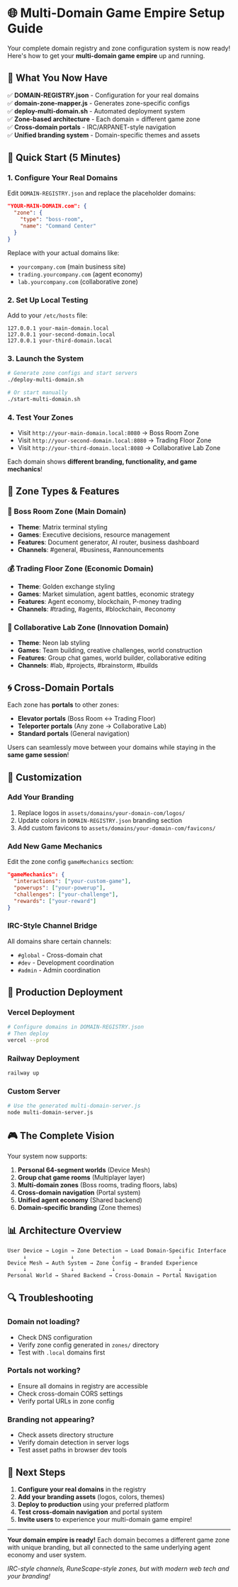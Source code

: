 # 🌐 Multi-Domain Game Empire Setup Guide

Your complete domain registry and zone configuration system is now ready! Here's how to get your **multi-domain game empire** up and running.

## 🎯 What You Now Have

✅ **DOMAIN-REGISTRY.json** - Configuration for your real domains  
✅ **domain-zone-mapper.js** - Generates zone-specific configs  
✅ **deploy-multi-domain.sh** - Automated deployment system  
✅ **Zone-based architecture** - Each domain = different game zone  
✅ **Cross-domain portals** - IRC/ARPANET-style navigation  
✅ **Unified branding system** - Domain-specific themes and assets  

## 🚀 Quick Start (5 Minutes)

### 1. Configure Your Real Domains
Edit `DOMAIN-REGISTRY.json` and replace the placeholder domains:

```json
"YOUR-MAIN-DOMAIN.com": {
  "zone": {
    "type": "boss-room",
    "name": "Command Center"
  }
}
```

Replace with your actual domains like:
- `yourcompany.com` (main business site)
- `trading.yourcompany.com` (agent economy)  
- `lab.yourcompany.com` (collaborative zone)

### 2. Set Up Local Testing
Add to your `/etc/hosts` file:
```
127.0.0.1 your-main-domain.local
127.0.0.1 your-second-domain.local
127.0.0.1 your-third-domain.local
```

### 3. Launch the System
```bash
# Generate zone configs and start servers
./deploy-multi-domain.sh

# Or start manually
./start-multi-domain.sh
```

### 4. Test Your Zones
- Visit `http://your-main-domain.local:8080` → Boss Room Zone
- Visit `http://your-second-domain.local:8080` → Trading Floor Zone  
- Visit `http://your-third-domain.local:8080` → Collaborative Lab Zone

Each domain shows **different branding, functionality, and game mechanics**!

## 🎨 Zone Types & Features

### 🏢 Boss Room Zone (Main Domain)
- **Theme**: Matrix terminal styling
- **Games**: Executive decisions, resource management
- **Features**: Document generator, AI router, business dashboard
- **Channels**: #general, #business, #announcements

### 💰 Trading Floor Zone (Economic Domain)  
- **Theme**: Golden exchange styling
- **Games**: Market simulation, agent battles, economic strategy
- **Features**: Agent economy, blockchain, P-money trading
- **Channels**: #trading, #agents, #blockchain, #economy

### 🧪 Collaborative Lab Zone (Innovation Domain)
- **Theme**: Neon lab styling  
- **Games**: Team building, creative challenges, world construction
- **Features**: Group chat games, world builder, collaborative editing
- **Channels**: #lab, #projects, #brainstorm, #builds

## 🌀 Cross-Domain Portals

Each zone has **portals** to other zones:
- **Elevator portals** (Boss Room ↔ Trading Floor)
- **Teleporter portals** (Any zone → Collaborative Lab)
- **Standard portals** (General navigation)

Users can seamlessly move between your domains while staying in the **same game session**!

## 🔧 Customization

### Add Your Branding
1. Replace logos in `assets/domains/your-domain-com/logos/`
2. Update colors in `DOMAIN-REGISTRY.json` branding section
3. Add custom favicons to `assets/domains/your-domain-com/favicons/`

### Add New Game Mechanics
Edit the zone config `gameMechanics` section:
```json
"gameMechanics": {
  "interactions": ["your-custom-game"],
  "powerups": ["your-powerup"],
  "challenges": ["your-challenge"],
  "rewards": ["your-reward"]
}
```

### IRC-Style Channel Bridge
All domains share certain channels:
- `#global` - Cross-domain chat
- `#dev` - Development coordination  
- `#admin` - Admin coordination

## 🚀 Production Deployment

### Vercel Deployment
```bash
# Configure domains in DOMAIN-REGISTRY.json
# Then deploy
vercel --prod
```

### Railway Deployment  
```bash
railway up
```

### Custom Server
```bash
# Use the generated multi-domain-server.js
node multi-domain-server.js
```

## 🎮 The Complete Vision

Your system now supports:

1. **Personal 64-segment worlds** (Device Mesh)
2. **Group chat game rooms** (Multiplayer layer)  
3. **Multi-domain zones** (Boss rooms, trading floors, labs)
4. **Cross-domain navigation** (Portal system)
5. **Unified agent economy** (Shared backend)
6. **Domain-specific branding** (Zone themes)

## 📊 Architecture Overview

```
User Device → Login → Zone Detection → Load Domain-Specific Interface
     ↓              ↓            ↓                    ↓
Device Mesh → Auth System → Zone Config → Branded Experience
     ↓              ↓            ↓                    ↓
Personal World → Shared Backend → Cross-Domain → Portal Navigation
```

## 🔍 Troubleshooting

### Domain not loading?
- Check DNS configuration
- Verify zone config generated in `zones/` directory
- Test with `.local` domains first

### Portals not working?
- Ensure all domains in registry are accessible
- Check cross-domain CORS settings
- Verify portal URLs in zone config

### Branding not appearing?
- Check assets directory structure
- Verify domain detection in server logs
- Test asset paths in browser dev tools

## 🎉 Next Steps

1. **Configure your real domains** in the registry
2. **Add your branding assets** (logos, colors, themes)
3. **Deploy to production** using your preferred platform
4. **Test cross-domain navigation** and portal system
5. **Invite users** to experience your multi-domain game empire!

---

**Your domain empire is ready!** Each domain becomes a different game zone with unique branding, but all connected to the same underlying agent economy and user system.

*IRC-style channels, RuneScape-style zones, but with modern web tech and your branding!*